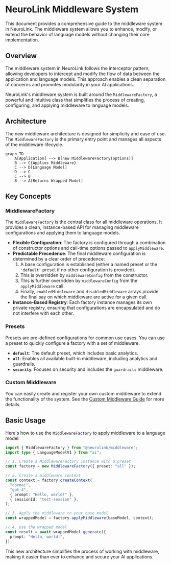 # NeuroLink Middleware System

This document provides a comprehensive guide to the middleware system in NeuroLink. The middleware system allows you to enhance, modify, or extend the behavior of language models without changing their core implementation.

## Overview

The middleware system in NeuroLink follows the interceptor pattern, allowing developers to intercept and modify the flow of data between the application and language models. This approach enables a clean separation of concerns and promotes modularity in your AI applications.

NeuroLink's middleware system is built around the `MiddlewareFactory`, a powerful and intuitive class that simplifies the process of creating, configuring, and applying middleware to language models.

## Architecture

The new middleware architecture is designed for simplicity and ease of use. The `MiddlewareFactory` is the primary entry point and manages all aspects of the middleware lifecycle.

```mermaid
graph TD
    A[Application] --> B[new MiddlewareFactory(options)]
    B --> C{Applies Middleware}
    C --> D[Language Model]
    D --> C
    C --> B
    B --> A[Returns Wrapped Model]
```

## Key Concepts

### MiddlewareFactory

The `MiddlewareFactory` is the central class for all middleware operations. It provides a clean, instance-based API for managing middleware configurations and applying them to language models.

- **Flexible Configuration**: The factory is configured through a combination of constructor options and call-time options passed to `applyMiddleware`.
- **Predictable Precedence**: The final middleware configuration is determined by a clear order of precedence:
  1.  A base configuration is established (either a named preset or the `'default'` preset if no other configuration is provided).
  2.  This is overridden by `middlewareConfig` from the constructor.
  3.  This is further overridden by `middlewareConfig` from the `applyMiddleware` call.
  4.  Finally, `enabledMiddleware` and `disabledMiddleware` arrays provide the final say on which middleware are active for a given call.
- **Instance-Based Registry**: Each factory instance manages its own private registry, ensuring that configurations are encapsulated and do not interfere with each other.

### Presets

Presets are pre-defined configurations for common use cases. You can use a preset to quickly configure a factory with a set of middleware.

- **`default`**: The default preset, which includes basic analytics.
- **`all`**: Enables all available built-in middleware, including analytics and guardrails.
- **`security`**: Focuses on security and includes the `guardrails` middleware.

### Custom Middleware

You can easily create and register your own custom middleware to extend the functionality of the system. See the [Custom Middleware Guide](./CUSTOM-MIDDLEWARE-GUIDE.md) for more details.

## Basic Usage

Here's how to use the `MiddlewareFactory` to apply middleware to a language model:

```typescript
import { MiddlewareFactory } from "@neurolink/middleware";
import type { LanguageModelV1 } from "ai";

// 1. Create a MiddlewareFactory instance with a preset
const factory = new MiddlewareFactory({ preset: "all" });

// 2. Create a middleware context
const context = factory.createContext(
  "openai",
  "gpt-4",
  { prompt: "Hello, world!" },
  { sessionId: "test-session" },
);

// 3. Apply the middleware to your base model
const wrappedModel = factory.applyMiddleware(baseModel, context);

// 4. Use the wrapped model
const result = await wrappedModel.generate({
  prompt: "Hello, world!",
});
```

This new architecture simplifies the process of working with middleware, making it easier than ever to enhance and secure your AI applications.
